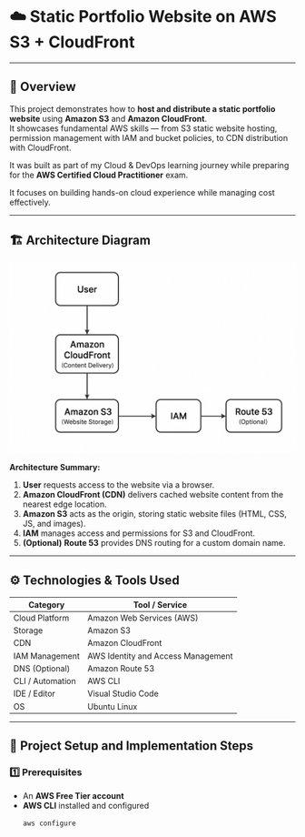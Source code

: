 # ☁️ Static Portfolio Website on AWS S3 + CloudFront

---

## 🧠 Overview
This project demonstrates how to **host and distribute a static portfolio website** using **Amazon S3** and **Amazon CloudFront**.  
It showcases fundamental AWS skills — from S3 static website hosting, permission management with IAM and bucket policies, to CDN distribution with CloudFront.

It was built as part of my Cloud & DevOps learning journey while preparing for the **AWS Certified Cloud Practitioner** exam.  
  
It focuses on building hands-on cloud experience while managing cost effectively.

---

## 🏗️ Architecture Diagram
![Architecture Diagram](screenshots/aws-s3-cloudfront-architecture.png)

**Architecture Summary:**
1. **User** requests access to the website via a browser.
2. **Amazon CloudFront (CDN)** delivers cached website content from the nearest edge location.
3. **Amazon S3** acts as the origin, storing static website files (HTML, CSS, JS, and images).
4. **IAM** manages access and permissions for S3 and CloudFront.
5. **(Optional)** **Route 53** provides DNS routing for a custom domain name.

---

## ⚙️ Technologies & Tools Used

| Category | Tool / Service |
|-----------|----------------|
| Cloud Platform | Amazon Web Services (AWS) |
| Storage | Amazon S3 |
| CDN | Amazon CloudFront |
| IAM Management | AWS Identity and Access Management |
| DNS (Optional) | Amazon Route 53 |
| CLI / Automation | AWS CLI |
| IDE / Editor | Visual Studio Code |
| OS | Ubuntu Linux |

---

## 🚀 Project Setup and Implementation Steps

### 1️⃣ Prerequisites
- An **AWS Free Tier account**
- **AWS CLI** installed and configured  
  ```bash
  aws configure
